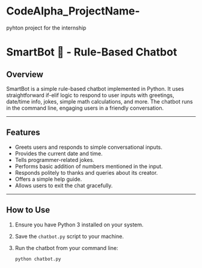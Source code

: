 # CodeAlpha_ProjectName-
pyhton project for the internship 
# SmartBot 🤖 - Rule-Based Chatbot

## Overview

SmartBot is a simple rule-based chatbot implemented in Python. It uses straightforward if-elif logic to respond to user inputs with greetings, date/time info, jokes, simple math calculations, and more. The chatbot runs in the command line, engaging users in a friendly conversation.

---

## Features

- Greets users and responds to simple conversational inputs.
- Provides the current date and time.
- Tells programmer-related jokes.
- Performs basic addition of numbers mentioned in the input.
- Responds politely to thanks and queries about its creator.
- Offers a simple help guide.
- Allows users to exit the chat gracefully.

---

## How to Use

1. Ensure you have Python 3 installed on your system.

2. Save the `chatbot.py` script to your machine.

3. Run the chatbot from your command line:

   ```bash
   python chatbot.py

